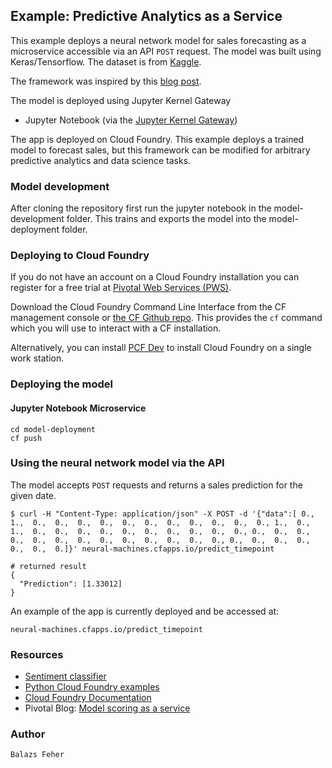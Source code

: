 ## Example: Predictive Analytics as a Service
This example deploys a neural network model for sales forecasting as a microservice accessible via an API `POST` request. The model was built using Keras/Tensorflow. The dataset is from [Kaggle](https://www.kaggle.com/c/rossmann-store-sales/download/train.csv.zip).

The framework was inspired by this [blog post](https://blog.pivotal.io/data-science-pivotal/case-studies/data-science-how-to-text-analytics-as-a-service).

The model is deployed using Jupyter Kernel Gateway 
* Jupyter Notebook (via the [Jupyter Kernel Gateway](https://github.com/jupyter/kernel_gateway))

The app is deployed on Cloud Foundry. This example deploys a trained model to forecast sales, but this framework can be modified for arbitrary predictive analytics and data science tasks.

### Model development

After cloning the repository first run the jupyter notebook in the model-development folder. This trains and exports the model into the model-deployment folder.

### Deploying to Cloud Foundry

If you do not have an account on a Cloud Foundry installation you can register for a free trial at [Pivotal Web Services (PWS)](http://run.pivotal.io). 

Download the Cloud Foundry Command Line Interface from the CF management console
or [the CF Github repo](https://github.com/cloudfoundry/cli).
This provides the `cf` command which you will use to interact with a CF installation.

Alternatively, you can install [PCF Dev](https://github.com/pivotal-cf/pcfdev) to install Cloud Foundry on a single work station.

### Deploying the model
#### Jupyter Notebook Microservice
```
cd model-deployment
cf push
```
### Using the neural network model via the API
The model accepts `POST` requests and returns a sales prediction for the given date. 
```
$ curl -H "Content-Type: application/json" -X POST -d '{"data":[ 0.,  1.,  0.,  0.,  0.,  0.,  0.,  0.,  0.,  0.,  0.,  0.,  0., 1.,  0.,  1.,  0.,  0.,  0.,  0.,  0.,  0.,  0.,  0.,  0.,  0., 0.,  0.,  0.,  0.,  0.,  0.,  0.,  0.,  0.,  0.,  0.,  0.,  0., 0.,  0.,  0.,  0.,  0.,  0.,  0.]}' neural-machines.cfapps.io/predict_timepoint
```
```
# returned result
{
  "Prediction": [1.33012]
}
```

An example of the app is currently deployed and be accessed at:

```
neural-machines.cfapps.io/predict_timepoint
```

### Resources

* [Sentiment classifier](https://github.com/crawles/gpdb_sentiment_analysis_twitter_model)
* [Python Cloud Foundry examples](https://github.com/ihuston/python-cf-examples)
* [Cloud Foundry Documentation](https://docs.cloudfoundry.org/)
* Pivotal Blog: [Model scoring as a service](https://blog.pivotal.io/data-science-pivotal/products/scoring-as-a-service-to-operationalize-algorithms-for-real-time)

### Author

`Balazs Feher`
